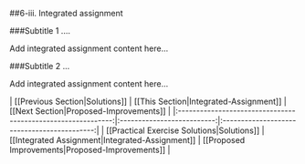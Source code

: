 ##6-iii. Integrated assignment

###Subtitle 1 ....

Add integrated assignment content here...

###Subtitle 2 ...

Add integrated assignment content here...


| [[Previous Section|Solutions]]       | [[This Section|Integrated-Assignment]] | [[Next Section|Proposed-Improvements]]   |
|:------------------------------------------------------------:|:--------------------------:|:-------------------------------------------:|
| [[Practical Exercise Solutions|Solutions]] | [[Integrated Assignment|Integrated-Assignment]]    | [[Proposed Improvements|Proposed-Improvements]] |